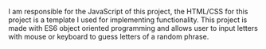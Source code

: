 I am responsible for the JavaScript of this project, the HTML/CSS for this project is a template I used for implementing functionality. This project is made with ES6 object oriented programming and allows user to input letters with mouse or keyboard to guess letters of a random phrase.
